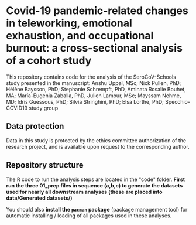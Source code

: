 # Covid-19 pandemic-related changes in teleworking, emotional exhaustion, and occupational burnout: a cross-sectional analysis of a cohort study

This repository contains code for the analysis of the SeroCoV-Schools study presented in the manuscript:
Anshu Uppal, MSc; Nick Pullen, PhD; Hélène Baysson, PhD; Stephanie Schrempft, PhD, Aminata Rosalie Bouhet, MA; María-Eugenia Zaballa, PhD, Julien Lamour, MSc; Mayssam Nehme, MD; Idris Guessous, PhD; Silvia Stringhini, PhD; Elsa Lorthe, PhD; Specchio-COVID19 study group

## Data protection  
Data in this study is protected by the ethics committee authorization of the research project, and is available upon request to the corresponding author.

## Repository structure  
The R code to run the analysis steps are located in the "code" folder. **First run the three 01_prep files in sequence (a,b,c) to generate the datasets used for nearly all downstream analyses (these are placed into data/Generated datasets/)**  

You should also **install the `pacman` package** (package management tool) for automatic installing / loading of all packages used in these analyses.
